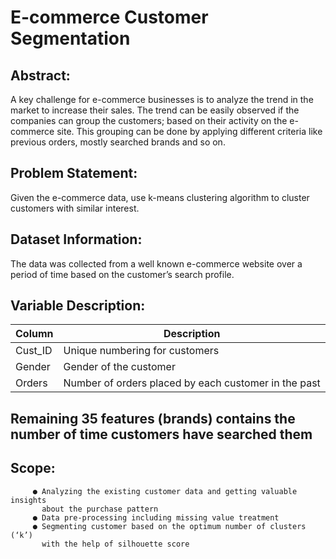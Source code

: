 # E-commerce Customer Segmentation

##  Abstract:

A key challenge for e-commerce businesses is to analyze the trend in the market to increase their sales. The trend can be easily observed if the companies can group the customers; based on their activity on the e-commerce site. This grouping can be done by applying different criteria like previous orders, mostly searched brands and so on.

##  Problem Statement:

Given the e-commerce data, use k-means clustering algorithm to cluster customers with similar interest.

##  Dataset Information:

The data was collected from a well known e-commerce website over a period of time based on the customer’s search profile.

##  Variable Description:

|    Column     |                     Description                      |
| ------------- | -----------------------------------------------------|
| Cust_ID       | Unique numbering for customers                       |
| Gender        | Gender of the customer                               |
| Orders        | Number of orders placed by each customer in the past |

## Remaining 35 features (brands) contains the number of time customers have searched them

## Scope:
         ● Analyzing the existing customer data and getting valuable insights
           about the purchase pattern
         ● Data pre-processing including missing value treatment
         ● Segmenting customer based on the optimum number of clusters (‘k’)
           with the help of silhouette score
         
         

 
 
 
 
